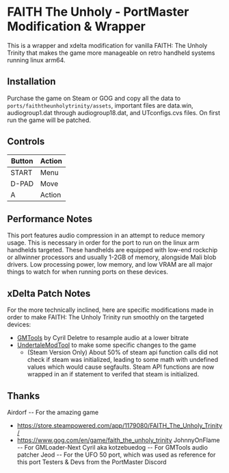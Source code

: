 # FAITH The Unholy  - PortMaster Modification & Wrapper
This is a wrapper and xdelta modification for vanilla FAITH: The Unholy Trinity that makes the game more manageable on retro handheld systems running linux arm64.

## Installation
Purchase the game on Steam or GOG and copy all the data to `ports/faiththeunholytrinity/assets`, important files are data.win, audiogroup1.dat through audiogroup18.dat, and UTconfigs.cvs files. On first run the game will be patched.

## Controls
| Button | Action |
|--|--|
|START|Menu|
|D-PAD|Move|
|A|Action|

## Performance Notes
This port features audio compression in an attempt to reduce memory usage. This is necessary in order for the port to run on the linux arm handhelds targeted. These handhelds are equipped with low-end rockchip or allwinner processors and usually 1-2GB of memory, alongside Mali blob drivers. Low processing power, low memory, and low VRAM are all major things to watch for when running ports on these devices.

## xDelta Patch Notes
For the more technically inclined, here are specific modifications made in order to make FAITH: The Unholy Trinity run smoothly on the targeted devices:

- [GMTools](https://github.com/cdeletre/gmtools) by Cyril Deletre to resample audio at a lower bitrate
- [UndertaleModTool](https://github.com/UnderminersTeam/UndertaleModTool) to make some specific changes to the game
    - (Steam Version Only) About 50% of steam api function calls did not check if steam was initialized, leading to some math with undefined values which would cause segfaults. Steam API functions are now wrapped in an if statement to verifed that steam is initialized.

## Thanks
Airdorf -- For the amazing game
- https://store.steampowered.com/app/1179080/FAITH_The_Unholy_Trinity/
- https://www.gog.com/en/game/faith_the_unholy_trinity
JohnnyOnFlame -- For GMLoader-Next 
Cyril aka kotzebuedog -- For GMTools audio patcher
Jeod -- For the UFO 50 port, which was used as reference for this port
Testers & Devs from the PortMaster Discord